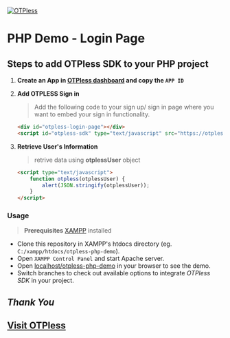 [![OTPless](https://d1j61bbz9a40n6.cloudfront.net/website/home/v4/logo/white_logo.svg)](https://otpless.com)

# PHP Demo - Login Page

## Steps to add OTPless SDK to your PHP project

1. **Create an App in [OTPless dashboard](https://otpless.com/dashboard/app) and copy the `APP ID`**
2. **Add OTPLESS Sign in**

    > Add the following code to your sign up/ sign in page where you want to embed your sign in functionality.

    ```html
    <div id="otpless-login-page"></div>
    <script id="otpless-sdk" type="text/javascript" src="https://otpless.com/v2/auth.js" data-appid="PASTE_YOUR_APPID_HERE"></script>
    ```

3. **Retrieve User's Information**

    > retrive data using **otplessUser** object

    ```html
    <script type="text/javascript">
        function otpless(otplessUser) {
            alert(JSON.stringify(otplessUser));
        }
    </script>
    ```

### Usage

> **Prerequisites** [XAMPP](https://xammp.com) installed

- Clone this repository in XAMPP's htdocs directory (eg. `C:/xampp/htdocs/otpless-php-demo`).
- Open `XAMPP Control Panel` and start Apache server.
- Open [localhost/otpless-php-demo](http://localhost/otpless-php-demo/) in your browser to see the demo.
- Switch branches to check out available options to integrate *OTPless SDK* in your project.

## *Thank You*

## [Visit OTPless](https://otpless.com/platforms/javascript)

